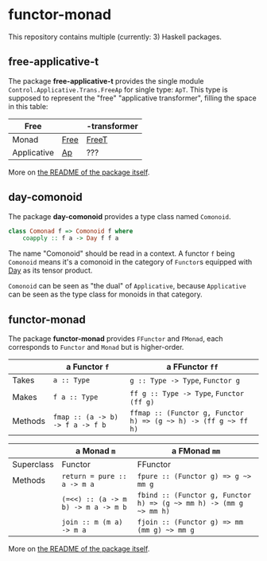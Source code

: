 # functor-monad

This repository contains multiple (currently: 3) Haskell packages.

## free-applicative-t

The package **free-applicative-t** provides the single module `Control.Applicative.Trans.FreeAp` for single type: `ApT`.
This type is supposed to represent the "free" "applicative transformer",
filling the space in this table:

| Free |    | -transformer |
|----|----|----|
|Monad| [Free](https://hackage.haskell.org/package/free-5.1.10/docs/Control-Monad-Free.html#t:Free) | [FreeT](https://hackage.haskell.org/package/free-5.1.10/docs/Control-Monad-Trans-Free.html#t:FreeT) |
|Applicative| [Ap](https://hackage.haskell.org/package/free-5.1.10/docs/Control-Applicative-Free.html#t:Ap) | ??? |

More on [the README of the package itself](free-applicative-t/README.md).

## day-comonoid

The package **day-comonoid** provides a type class named `Comonoid`.

```haskell
class Comonad f => Comonoid f where
    coapply :: f a -> Day f f a
```

The name "Comonoid" should be read in a context. A functor `f` being `Comonoid` means it's a comonoid in the category of `Functor`s
equipped with [Day](https://hackage.haskell.org/package/kan-extensions-5.2.5/docs/Data-Functor-Day.html) as its tensor product.

`Comonoid` can be seen as "the dual" of `Applicative`, because `Applicative` can be seen as the type class for monoids in that category.

## functor-monad

The package **functor-monad** provides `FFunctor` and `FMonad`,
each corresponds to `Functor` and `Monad` but is higher-order.

|      | a Functor `f`   | a FFunctor `ff` |
|----|----|----|
| Takes | `a :: Type` | `g :: Type -> Type`, `Functor g` |
| Makes | `f a :: Type` | `ff g :: Type -> Type`, `Functor (ff g)` |
| Methods | `fmap :: (a -> b) -> f a -> f b` | `ffmap :: (Functor g, Functor h) => (g ~> h) -> (ff g ~> ff h)` |

|      | a Monad `m`   | a FMonad `mm` |
|----|----|----|
| Superclass | Functor | FFunctor |
| Methods | `return = pure :: a -> m a` | `fpure :: (Functor g) => g ~> mm g` |
|        | `(=<<) :: (a -> m b) -> m a -> m b` | `fbind :: (Functor g, Functor h) => (g ~> mm h) -> (mm g ~> mm h)` |
|        | `join :: m (m a) -> m a` | `fjoin :: (Functor g) => mm (mm g) ~> mm g` |

More on [the README of the package itself](functor-monad/README.md).